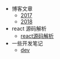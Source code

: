 * 博客文章
    * [2017](/2017/index)
    * [2018](/2018/)
* react 源码解析
    * [react源码解析](/react-source/index)
* 一些开发笔记
    * [dev](/dev/index)